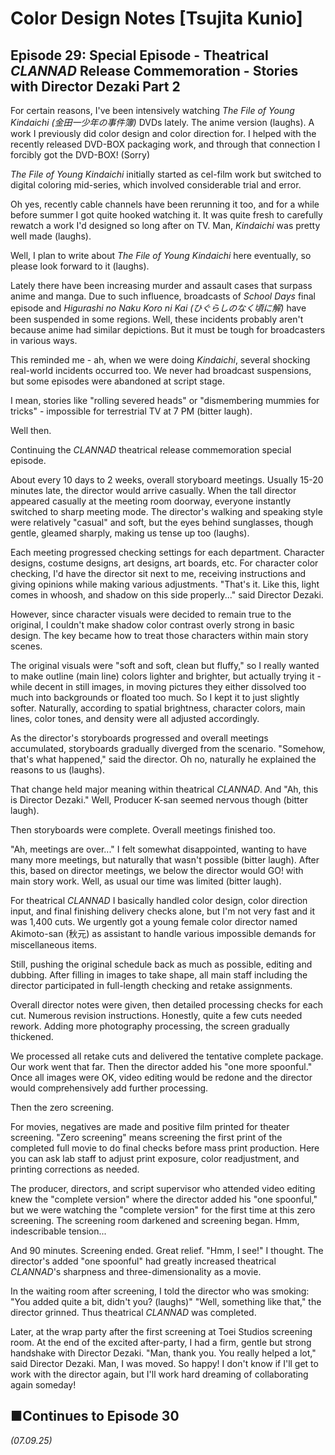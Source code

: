 # **Color Design Notes [Tsujita Kunio]**

## **Episode 29: Special Episode - Theatrical *CLANNAD* Release Commemoration - Stories with Director Dezaki Part 2**

For certain reasons, I've been intensively watching *The File of Young Kindaichi (金田一少年の事件簿)* DVDs lately. The anime version (laughs). A work I previously did color design and color direction for. I helped with the recently released DVD-BOX packaging work, and through that connection I forcibly got the DVD-BOX! (Sorry)

*The File of Young Kindaichi* initially started as cel-film work but switched to digital coloring mid-series, which involved considerable trial and error.

Oh yes, recently cable channels have been rerunning it too, and for a while before summer I got quite hooked watching it. It was quite fresh to carefully rewatch a work I'd designed so long after on TV. Man, *Kindaichi* was pretty well made (laughs).

Well, I plan to write about *The File of Young Kindaichi* here eventually, so please look forward to it (laughs).

Lately there have been increasing murder and assault cases that surpass anime and manga. Due to such influence, broadcasts of *School Days* final episode and *Higurashi no Naku Koro ni Kai (ひぐらしのなく頃に解)* have been suspended in some regions. Well, these incidents probably aren't because anime had similar depictions. But it must be tough for broadcasters in various ways.

This reminded me - ah, when we were doing *Kindaichi*, several shocking real-world incidents occurred too. We never had broadcast suspensions, but some episodes were abandoned at script stage.

I mean, stories like "rolling severed heads" or "dismembering mummies for tricks" - impossible for terrestrial TV at 7 PM (bitter laugh).

Well then.

Continuing the *CLANNAD* theatrical release commemoration special episode.

About every 10 days to 2 weeks, overall storyboard meetings. Usually 15-20 minutes late, the director would arrive casually. When the tall director appeared casually at the meeting room doorway, everyone instantly switched to sharp meeting mode. The director's walking and speaking style were relatively "casual" and soft, but the eyes behind sunglasses, though gentle, gleamed sharply, making us tense up too (laughs).

Each meeting progressed checking settings for each department. Character designs, costume designs, art designs, art boards, etc. For character color checking, I'd have the director sit next to me, receiving instructions and giving opinions while making various adjustments. "That's it. Like this, light comes in whoosh, and shadow on this side properly..." said Director Dezaki.

However, since character visuals were decided to remain true to the original, I couldn't make shadow color contrast overly strong in basic design. The key became how to treat those characters within main story scenes.

The original visuals were "soft and soft, clean but fluffy," so I really wanted to make outline (main line) colors lighter and brighter, but actually trying it - while decent in still images, in moving pictures they either dissolved too much into backgrounds or floated too much. So I kept it to just slightly softer. Naturally, according to spatial brightness, character colors, main lines, color tones, and density were all adjusted accordingly.

As the director's storyboards progressed and overall meetings accumulated, storyboards gradually diverged from the scenario. "Somehow, that's what happened," said the director. Oh no, naturally he explained the reasons to us (laughs).

That change held major meaning within theatrical *CLANNAD*. And "Ah, this is Director Dezaki." Well, Producer K-san seemed nervous though (bitter laugh).

Then storyboards were complete. Overall meetings finished too.

"Ah, meetings are over..." I felt somewhat disappointed, wanting to have many more meetings, but naturally that wasn't possible (bitter laugh). After this, based on director meetings, we below the director would GO! with main story work. Well, as usual our time was limited (bitter laugh).

For theatrical *CLANNAD* I basically handled color design, color direction input, and final finishing delivery checks alone, but I'm not very fast and it was 1,400 cuts. We urgently got a young female color director named Akimoto-san (秋元) as assistant to handle various impossible demands for miscellaneous items.

Still, pushing the original schedule back as much as possible, editing and dubbing. After filling in images to take shape, all main staff including the director participated in full-length checking and retake assignments.

Overall director notes were given, then detailed processing checks for each cut. Numerous revision instructions. Honestly, quite a few cuts needed rework. Adding more photography processing, the screen gradually thickened.

We processed all retake cuts and delivered the tentative complete package. Our work went that far. Then the director added his "one more spoonful." Once all images were OK, video editing would be redone and the director would comprehensively add further processing.

Then the zero screening.

For movies, negatives are made and positive film printed for theater screening. "Zero screening" means screening the first print of the completed full movie to do final checks before mass print production. Here you can ask lab staff to adjust print exposure, color readjustment, and printing corrections as needed.

The producer, directors, and script supervisor who attended video editing knew the "complete version" where the director added his "one spoonful," but we were watching the "complete version" for the first time at this zero screening. The screening room darkened and screening began. Hmm, indescribable tension...

And 90 minutes. Screening ended. Great relief. "Hmm, I see!" I thought. The director's added "one spoonful" had greatly increased theatrical *CLANNAD*'s sharpness and three-dimensionality as a movie.

In the waiting room after screening, I told the director who was smoking: "You added quite a bit, didn't you? (laughs)" "Well, something like that," the director grinned. Thus theatrical *CLANNAD* was completed.

Later, at the wrap party after the first screening at Toei Studios screening room. At the end of the excited after-party, I had a firm, gentle but strong handshake with Director Dezaki. "Man, thank you. You really helped a lot," said Director Dezaki. Man, I was moved. So happy! I don't know if I'll get to work with the director again, but I'll work hard dreaming of collaborating again someday!

## **■Continues to Episode 30**


*(07.09.25)*
